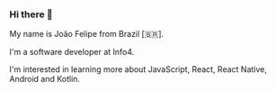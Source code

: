 ### Hi there 👋
My name is João Felipe from Brazil [🇧🇷]. 

<p>I'm a software developer at Info4.</p> 
<p>I'm interested in learning more about JavaScript, React, React Native, Android and Kotlin.</p>
<!--
**brjoaof/brjoaof** is a ✨ _special_ ✨ repository because its `README.md` (this file) appears on your GitHub profile.

Here are some ideas to get you started:

- 🔭 I’m currently working on ...
- 🌱 I’m currently learning ...
- 👯 I’m looking to collaborate on ...
- 🤔 I’m looking for help with ...
- 💬 Ask me about ...
- 📫 How to reach me: ...
- 😄 Pronouns: ...
- ⚡ Fun fact: ...
-->
